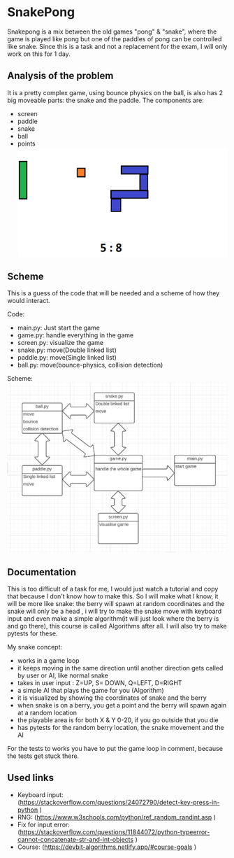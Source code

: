 # SnakePong
Snakepong is a mix between the old games "pong" & "snake", where the game is played like pong but one of the paddles of pong can be controlled like snake. 
Since this is a task and not a replacement for the exam, I will only work on this for 1 day.

## Analysis of the problem
It is a pretty complex game, using bounce physics on the ball, is also has 2 big moveable parts: the snake and the paddle. 
The components are:
- screen
- paddle
- snake
- ball
- points
![snakepong](./img/snakepong.png)

## Scheme
This is a guess of the code that will be needed and a scheme of how they would interact.

Code:
- main.py: Just start the game
- game.py: handle everything in the game
- screen.py: visualize the game
- snake.py: move(Double linked list)
- paddle.py: move(Single linked list)
- ball.py: move(bounce-physics, collision detection)

Scheme:
![scheme](./img/scheme.png)

## Documentation

This is too difficult of a task for me, I would just watch a tutorial and copy that because I don't know how to make this. So I will make what I know, it will be more like snake: the berry will spawn at random coordinates and the snake will only be a head , i will try to make the snake move with keyboard input and even make a simple algorithm(it will just look where the berry is and go there), this course is called Algorithms after all. I will also try to make pytests for these.

My snake concept:
- works in a game loop
- it keeps moving in the same direction until another direction gets called by user or AI, like normal snake
- takes in user input : Z=UP, S= DOWN, Q=LEFT, D=RIGHT
- a simple AI that plays the game for you (Algorithm)
- it is visualized by showing the coordinates of snake and the berry
- when snake is on a berry, you get a point and the berry will spawn again at a random location
- the playable area is for both X & Y 0-20, if you go outside that you die
- has pytests for the random berry location, the snake movement and the AI

For the tests to works you have to put the game loop in comment, because the tests get stuck there.

## Used links

- Keyboard input: (https://stackoverflow.com/questions/24072790/detect-key-press-in-python )
- RNG: (https://www.w3schools.com/python/ref_random_randint.asp )
- Fix for input error: (https://stackoverflow.com/questions/11844072/python-typeerror-cannot-concatenate-str-and-int-objects )
- Course: (https://devbit-algorithms.netlify.app/#course-goals )